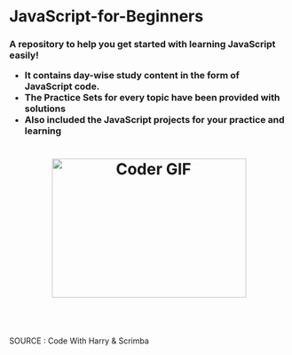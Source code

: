 # JavaScript-for-Beginners

<h3> A repository to help you get started with learning JavaScript easily!
<ul>
<li> It contains day-wise study content in the form of JavaScript code.
<li> The Practice Sets for every topic have been provided with solutions 
<li> Also included the JavaScript projects for your practice and learning
</h3>

<h1 align="center">

<img alt="Coder GIF" height=250 width=350 src="https://images.squarespace-cdn.com/content/v1/5769fc401b631bab1addb2ab/1541580611624-TE64QGKRJG8SWAIUS7NS/ke17ZwdGBToddI8pDm48kPoswlzjSVMM-SxOp7CV59BZw-zPPgdn4jUwVcJE1ZvWQUxwkmyExglNqGp0IvTJZamWLI2zvYWH8K3-s_4yszcp2ryTI0HqTOaaUohrI8PI6FXy8c9PWtBlqAVlUS5izpdcIXDZqDYvprRqZ29Pw0o/coding-freak.gif" />

</h1>


<br> <br> <br>
SOURCE : Code With Harry & Scrimba
